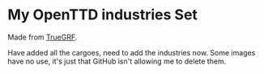 # My OpenTTD industries Set

Made from [TrueGRF](https://truegrf.truebrain.nl/).

Have added all the cargoes, need to add the industries now. Some images have no use, it's just that GitHub isn't allowing me to delete them.
